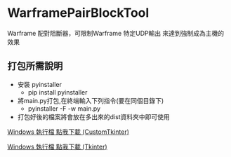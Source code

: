 # WarframePairBlockTool
 Warframe 配對阻斷器，可限制Warframe 特定UDP輸出 來達到強制成為主機的效果
## 打包所需說明<br/>
* 安裝 pyinstaller<br/>
    * pip install pyinstaller
* 將main.py打包,在終端輸入下列指令(要在同個目錄下)
  * pyinstaller -F -w main.py
* 打包好後的檔案將會放在多出來的dist資料夾中即可使用
  
[Windows 執行檔 點我下載 (CustomTkinter)](https://github.com/MeowXiaoXiang/WarframePairBlockTool/releases/download/v3.0/WarframePairBlockTool.exe "下載 CustomTkinter版本")
  
[Windows 執行檔 點我下載 (Tkinter)](https://github.com/MeowXiaoXiang/WarframePairBlockTool/releases/download/v2.1.2/WarframePairBlockTool.exe "下載 Tkinter 版本")
